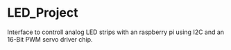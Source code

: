 # LED_Project
Interface to controll analog LED strips with an raspberry pi using I2C and an 16-Bit PWM servo driver chip.
